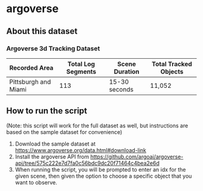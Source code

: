 # argoverse

## About this dataset

### Argoverse 3d Tracking Dataset

Recorded Area | Total Log Segments | Scene Duration | Total Tracked Objects
--- | --- | --- | ---
Pittsburgh and Miami | 113 | 15-30 seconds | 11,052

## How to run the script

(Note: this script will work for the full dataset as well, but instructions are based on the sample dataset for convenience)

1. Download the sample dataset at https://www.argoverse.org/data.html#download-link
2. Install the argoverse API from https://github.com/argoai/argoverse-api/tree/575c222e7d7fa0c56bdc9dc20f71464c4bea2e6d
3. When running the script, you will be prompted to enter an idx for the given scene, then given the option to choose a specific object that you want to observe.
